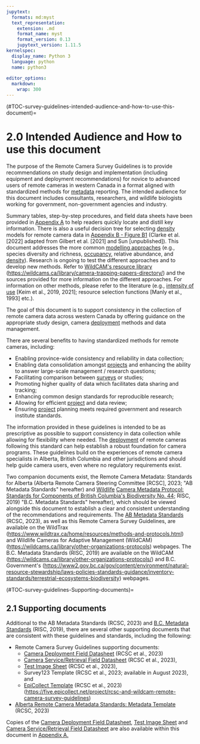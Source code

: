 ```yaml
---
jupytext:
  formats: md:myst
  text_representation:
    extension: .md
    format_name: myst
    format_version: 0.13
    jupytext_version: 1.11.5
kernelspec:
  display_name: Python 3
  language: python
  name: python3
  
editor_options: 
  markdown: 
    wrap: 300
---
```

(#TOC-survey-guidelines-intended-audience-and-how-to-use-this-document)=
# 2.0 Intended Audience and How to use this document

The purpose of the Remote Camera Survey Guidelines is to provide recommendations on study design and implementation (including equipment and deployment recommendations) for novice to advanced users of remote cameras in western Canada in a format aligned with standardized methods for [metadata](#Metadata) reporting. The intended audience for this document includes consultants, researchers, and wildlife biologists working for government, non-government agencies and industry.

Summary tables, step-by-step procedures, and field data sheets have been provided in [Appendix A](#TOC-survey-guidelines-appendix-a-tables) to help readers quickly locate and distill key information. There is also a useful decision tree for selecting [density](#density) models for remote camera data in [Appendix B - Figure B1](#TOC-survey-guidelines-appendix-b) (Clarke et al. [2022] adapted from Gilbert et al. [2021] and Sun [unpublished]). This document addresses the more common [modelling approaches](#Mods_Modelling_approach) (e.g., species diversity and richness, [occupancy](#Occupancy), relative abundance, and [density](#density)). Research is ongoing to test the different approaches and to develop new methods. Refer to [WildCAM's resource library](https://wildcams.ca/library/camera-trapping-papers-directory/) (https://wildcams.ca/library/camera-trapping-papers-directory/) and the sources provided for more information on the different approaches. For information on other methods, please refer to the literature (e.g., [intensity of use](#Intensity_of_use) [Keim et al., 2019, 2021]; resource selection functions [Manly et al., 1993] etc.).

The goal of this document is to support consistency in the collection of remote camera data across western Canada by offering guidance on the appropriate study design, camera [deployment](#Heirch_Deployment) methods and data management.

There are several benefits to having standardized methods for remote cameras, including:

-   Enabling province-wide consistency and reliability in data collection;
-   Enabling data consolidation amongst [projects](#Heirch_Project) and enhancing the ability to answer large-scale management / research questions;
-   Facilitating comparison between [surveys](#Hierarch_Survey) or studies;
-   Promoting higher quality of data which facilitates data sharing and tracking;
-   Enhancing common design standards for reproducible research;
-   Allowing for efficient [project](#Heirch_Project) and data review;
-   Ensuring [project](#Heirch_Project) planning meets required government and research institute standards.

The information provided in these guidelines is intended to be as prescriptive as possible to support consistency in data collection while allowing for flexibility where needed. The [deployment](#Heirch_Deployment) of remote cameras following this standard can help establish a robust foundation for camera programs. These guidelines build on the experiences of remote camera specialists in Alberta, British Columbia and other jurisdictions and should help guide camera users, even where no regulatory requirements exist.

Two companion documents exist, the Remote Camera Metadata: Standards for Alberta (Alberta Remote Camera Steering Committee [RCSC], 2023; "AB Metadata Standards" hereafter) and [Wildlife](https://www2.gov.bc.ca/assets/gov/environment/natural-resource-stewardship/nr-laws-policy/risc/wcmp_v1.pdf) [Camera Metadata Protocol: Standards for Components of British Columbia's Biodiversity No. 44;](https://www2.gov.bc.ca/assets/gov/environment/natural-resource-stewardship/nr-laws-policy/risc/wcmp_v1.pdf) RISC, 2019) "B.C. Metadata Standards" hereafter), which should be viewed alongside this document to establish a clear and consistent understanding of the recommendations and requirements. The [AB Metadata Standards](#ab-metadata-standards) (RCSC, 2023), as well as this Remote Camera Survey Guidelines, are available on the WildTrax (https://www.wildtrax.ca/home/resources/methods-and-protocols.html) and Wildlife Cameras for Adaptive Management (WildCAM) (https://wildcams.ca/library/other-organizations-protocols) webpages. The B.C. Metadata Standards (RISC, 2019) are available on the WildCAM (https://wildcams.ca/library/other-organizations-protocols/) and B.C. Government's (https://www2.gov.bc.ca/gov/content/environment/natural-resource-stewardship/laws-policies-standards-guidance/inventory-standards/terrestrial-ecosystems-biodiversity) webpages.

(#TOC-survey-guidelines-Supporting-documents)=
## 2.1 Supporting documents

Additional to the AB Metadata Standards (RCSC, 2023) and [B.C. Metadata Standards](https://www2.gov.bc.ca/assets/gov/environment/natural-resource-stewardship/nr-laws-policy/risc/wcmp_v1.pdf) (RISC, 2019), there are several other supporting documents that are consistent with these guidelines and standards, including the following:

-   Remote Camera Survey Guidelines supporting documents:
    -   [Camera Deployment Field Datasheet](#camera-deployment-field-datasheet) (RCSC et al., 2023)
    -   [Camera Service/Retrieval Field Datasheet](#camera-service-retrieval-field-datasheet) (RCSC et al., 2023),
    -   [Test Image Sheet](#test-image-sheet) (RCSC et al., 2023),
    -   Survey123 Template (RCSC et al., 2023; available in August 2023), and
    -   [EpiCollect Template](https://five.epicollect.net/project/rcsc-and-wildcam-remote-camera-survey-guidelines) (RCSC et al., 2023) (<https://five.epicollect.net/project/rcsc-and-wildcam-remote-camera-survey-guidelines>)
-  [Alberta Remote Camera Metadata Standards: Metadata Template](#metadata-template) (RCSC, 2023)

Copies of the [Camera Deployment Field Datasheet](#camera-deployment-field-datasheet), [Test Image Sheet](#test-image-sheet) and [Camera Service/Retrieval Field Datasheet](#camera-service-retrieval-field-datasheet) are also available within this document in [Appendix A.](#TOC-survey-guidelines-appendix-a-field-datasheets)

